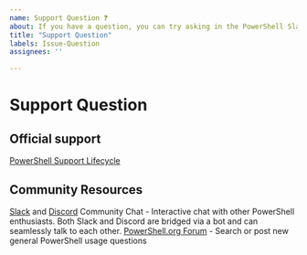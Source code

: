 ```yaml
---
name: Support Question ❓
about: If you have a question, you can try asking in the PowerShell Slack channel first. If you need official support, refer to the [PowerShell Support Lifecycle](https://aka.ms/pslifecycle)
title: "Support Question"
labels: Issue-Question
assignees: ''

---
```


# Support Question

## Official support

[PowerShell Support Lifecycle](https://aka.ms/pslifecycle)

## Community Resources

[Slack](https://aka.ms/psslack) and [Discord](https://aka.ms/psdiscord) Community Chat - Interactive chat with other PowerShell enthusiasts. Both Slack and Discord are bridged via a bot and can seamlessly talk to each other.
[PowerShell.org Forum](https://powershell.org/forums/) - Search or post new general PowerShell usage questions
